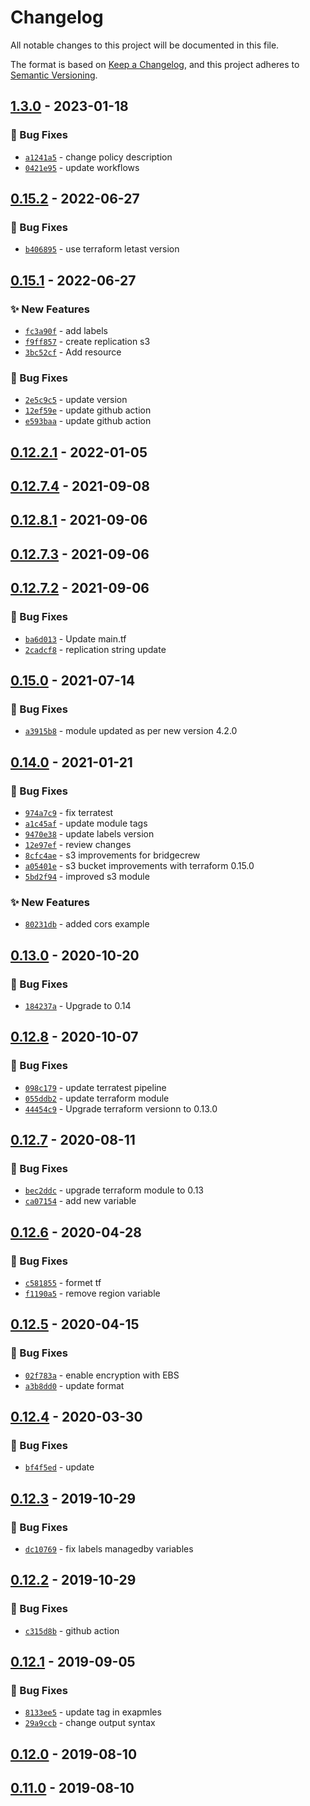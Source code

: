 # Changelog
All notable changes to this project will be documented in this file.

The format is based on [Keep a Changelog](https://keepachangelog.com/en/1.0.0/),
and this project adheres to [Semantic Versioning](https://semver.org/spec/v2.0.0.html).

## [1.3.0] - 2023-01-18
### :bug: Bug Fixes
- [`a1241a5`](https://github.com/clouddrove/terraform-aws-s3/commit/a1241a5d29b9e4fb3cb5376547055630bf233da9) - change policy description
- [`0421e95`](https://github.com/clouddrove/terraform-aws-s3/commit/0421e95c4f6ace2252b70dc5895f4b646aa74e54) - update workflows

## [0.15.2] - 2022-06-27
### :bug: Bug Fixes
- [`b406895`](https://github.com/clouddrove/terraform-aws-s3/commit/b4068957f3a331715b02c4635cdb4919d42b66e1) - use terraform letast version

## [0.15.1] - 2022-06-27
### :sparkles: New Features
- [`fc3a90f`](https://github.com/clouddrove/terraform-aws-s3/commit/fc3a90ffac0cd70b2930da0b71fc5c4f0f66f034) - add labels
- [`f9ff857`](https://github.com/clouddrove/terraform-aws-s3/commit/f9ff857f84ffeba6d186c885e57c8940213597ef) - create replication s3
- [`3bc52cf`](https://github.com/clouddrove/terraform-aws-s3/commit/3bc52cfd9143caa535e652969867af8c624dbca3) - Add resource

### :bug: Bug Fixes
- [`2e5c9c5`](https://github.com/clouddrove/terraform-aws-s3/commit/2e5c9c53004b59ac6b3c005462dc035823a26ef3) - update version
- [`12ef59e`](https://github.com/clouddrove/terraform-aws-s3/commit/12ef59ef692a0bb7dc18a23c5169d366d5b24413) - update github action
- [`e593baa`](https://github.com/clouddrove/terraform-aws-s3/commit/e593baa61fa22c6d6335476215895f173f47c1ba) - update github action


## [0.12.2.1] - 2022-01-05

## [0.12.7.4] - 2021-09-08

## [0.12.8.1] - 2021-09-06

## [0.12.7.3] - 2021-09-06

## [0.12.7.2] - 2021-09-06
### :bug: Bug Fixes
- [`ba6d013`](https://github.com/clouddrove/terraform-aws-s3/commit/ba6d0137d4e8808f6f71e69fe3bad66f66f70f35) - Update main.tf
- [`2cadcf8`](https://github.com/clouddrove/terraform-aws-s3/commit/2cadcf8cac11e293ed1b014130bf26ffbdfdcb05) - replication string update

## [0.15.0] - 2021-07-14
### :bug: Bug Fixes
- [`a3915b8`](https://github.com/clouddrove/terraform-aws-s3/commit/a3915b808975fc16462e743fdd5d45464a89f519) - module updated as per new version 4.2.0

## [0.14.0] - 2021-01-21
### :bug: Bug Fixes
- [`974a7c9`](https://github.com/clouddrove/terraform-aws-s3/commit/974a7c9a3241012fd29f3c714a45bce04163ceab) - fix terratest
- [`a1c45af`](https://github.com/clouddrove/terraform-aws-s3/commit/a1c45af62b16e8fc9e9823a7ccc9b3910510aa2a) - update module tags
- [`9470e38`](https://github.com/clouddrove/terraform-aws-s3/commit/9470e38d2a7f79f95ab2496f4cd4036db89cc0c8) - update labels version
- [`12e97ef`](https://github.com/clouddrove/terraform-aws-s3/commit/12e97ef1612f6d22cf4c60d67d78c0160a2e7523) - review changes
- [`8cfc4ae`](https://github.com/clouddrove/terraform-aws-s3/commit/8cfc4ae3e5c9afd01f2d3b9af3f1ee0378b9cc84) - s3 improvements for bridgecrew
- [`a05401e`](https://github.com/clouddrove/terraform-aws-s3/commit/a05401e20b5bf6d8b89047f4b7ce7ed92660cb44) - s3 bucket improvements with terraform 0.15.0
- [`5bd2f94`](https://github.com/clouddrove/terraform-aws-s3/commit/5bd2f947b26f9b38453311ea5a84fc6bd9430f78) - improved s3 module

### :sparkles: New Features
- [`80231db`](https://github.com/clouddrove/terraform-aws-s3/commit/80231db1bed61d99371e49a326fb95091a862d70) - added cors example

## [0.13.0] - 2020-10-20
### :bug: Bug Fixes
- [`184237a`](https://github.com/clouddrove/terraform-aws-s3/commit/184237a8b05ab1a1432c4f1469e8c54de20c9dcf) - Upgrade to 0.14

## [0.12.8] - 2020-10-07
### :bug: Bug Fixes
- [`098c179`](https://github.com/clouddrove/terraform-aws-s3/commit/098c179d893a49308541b65a1bea9022aa6c4653) - update terratest pipeline
- [`055ddb2`](https://github.com/clouddrove/terraform-aws-s3/commit/055ddb207c46b8cf64ef826ef6213093bdf163ea) - update terraform module
- [`44454c9`](https://github.com/clouddrove/terraform-aws-s3/commit/44454c99ce04034969777d76de9351e9d0eba6d3) - Upgrade terraform versionn to 0.13.0

## [0.12.7] - 2020-08-11
### :bug: Bug Fixes
- [`bec2ddc`](https://github.com/clouddrove/terraform-aws-s3/commit/bec2ddc8a3ff4623b5de8903fa5ee99fa9692a5f) - upgrade terraform module to 0.13
- [`ca07154`](https://github.com/clouddrove/terraform-aws-s3/commit/ca07154350ff003e319cc75f13b208037494e11c) - add new variable


## [0.12.6] - 2020-04-28
### :bug: Bug Fixes
- [`c581855`](https://github.com/clouddrove/terraform-aws-s3/commit/c581855734cbc80047def868087ccde8b19e534a) - formet tf
- [`f1190a5`](https://github.com/clouddrove/terraform-aws-s3/commit/f1190a55cb148b8dbd289186db0b00c6f1007cf5) - remove region variable

## [0.12.5] - 2020-04-15
### :bug: Bug Fixes
- [`02f783a`](https://github.com/clouddrove/terraform-aws-s3/commit/02f783a48dc7eb561befc19663156112080e45e0) - enable encryption with EBS
- [`a3b8dd0`](https://github.com/clouddrove/terraform-aws-s3/commit/a3b8dd08504b9019d25dadeb24b3fc08faa11d8e) - update format

## [0.12.4] - 2020-03-30
### :bug: Bug Fixes
- [`bf4f5ed`](https://github.com/clouddrove/terraform-aws-s3/commit/bf4f5edfdd19b3231405c3283c457900869ffc94) - update

## [0.12.3] - 2019-10-29
### :bug: Bug Fixes
- [`dc10769`](https://github.com/clouddrove/terraform-aws-s3/commit/dc10769e72acb01def8fe9309cf3fa2ee6346ed1) - fix labels managedby variables

## [0.12.2] - 2019-10-29
### :bug: Bug Fixes
- [`c315d8b`](https://github.com/clouddrove/terraform-aws-s3/commit/c315d8b460086d1b63ac1b2479c94ade693d84ea) - github action

## [0.12.1] - 2019-09-05
### :bug: Bug Fixes
- [`8133ee5`](https://github.com/clouddrove/terraform-aws-s3/commit/8133ee5df632029b436d8282ab93dc383a2fb5e5) - update tag in exapmles
- [`29a9ccb`](https://github.com/clouddrove/terraform-aws-s3/commit/29a9ccb6b0e605bc873a300ce79364ec0f471770) - change output syntax

## [0.12.0] - 2019-08-10

## [0.11.0] - 2019-08-10


[0.11.0]: https://github.com/clouddrove/terraform-aws-s3/compare/0.11.0...master
[0.12.0]: https://github.com/clouddrove/terraform-aws-s3/compare/0.11.0...0.12.0
[0.12.1]: https://github.com/clouddrove/terraform-aws-s3/compare/0.12.0...0.12.1
[0.12.2]: https://github.com/clouddrove/terraform-aws-s3/compare/0.12.1...0.12.2
[0.12.3]: https://github.com/clouddrove/terraform-aws-s3/compare/0.12.2...0.12.3
[0.12.4]: https://github.com/clouddrove/terraform-aws-s3/compare/0.12.3...0.12.4
[0.12.5]: https://github.com/clouddrove/terraform-aws-s3/compare/0.12.4...0.12.5
[0.12.6]: https://github.com/clouddrove/terraform-aws-s3/compare/0.12.5...0.12.6
[0.12.7]: https://github.com/clouddrove/terraform-aws-s3/compare/0.12.6...0.12.7
[0.12.8]: https://github.com/clouddrove/terraform-aws-s3/compare/0.12.7...0.12.8
[0.13.0]: https://github.com/clouddrove/terraform-aws-s3/compare/0.12.8...0.13.0
[0.14.0]: https://github.com/clouddrove/terraform-aws-s3/compare/0.13.0...0.14.0
[0.15.0]: https://github.com/clouddrove/terraform-aws-s3/compare/0.14.0...0.15.0
[0.12.7.2]: https://github.com/clouddrove/terraform-aws-s3/compare/0.15.0...0.12.7.2
[0.12.7.3]: https://github.com/clouddrove/terraform-aws-s3/compare/0.12.7.2...0.12.7.3
[0.12.8.1]: https://github.com/clouddrove/terraform-aws-s3/compare/0.12.7.3...0.12.8.1
[0.12.7.4]: https://github.com/clouddrove/terraform-aws-s3/compare/0.12.8.1...0.12.7.4
[0.12.2.1]: https://github.com/clouddrove/terraform-aws-s3/compare/0.12.7.4...0.12.2.1
[0.15.1]: https://github.com/clouddrove/terraform-aws-s3/compare/0.12.2.1...0.15.1
[0.15.2]: https://github.com/clouddrove/terraform-aws-s3/compare/0.15.1...0.15.2
[1.3.0]: https://github.com/clouddrove/terraform-aws-s3/compare/0.15.2...1.3.0